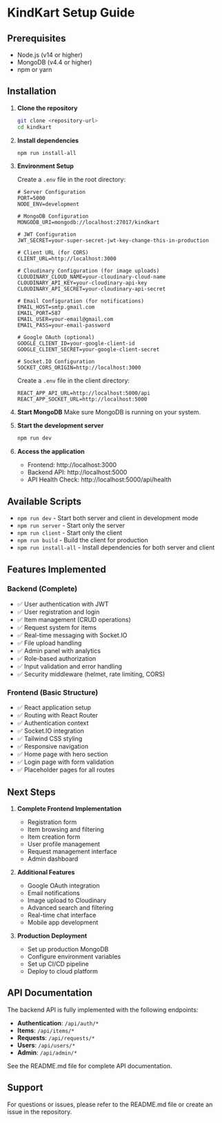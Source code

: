 # KindKart Setup Guide

## Prerequisites

- Node.js (v14 or higher)
- MongoDB (v4.4 or higher)
- npm or yarn

## Installation

1. **Clone the repository**
   ```bash
   git clone <repository-url>
   cd kindkart
   ```

2. **Install dependencies**
   ```bash
   npm run install-all
   ```

3. **Environment Setup**

   Create a `.env` file in the root directory:
   ```env
   # Server Configuration
   PORT=5000
   NODE_ENV=development
   
   # MongoDB Configuration
   MONGODB_URI=mongodb://localhost:27017/kindkart
   
   # JWT Configuration
   JWT_SECRET=your-super-secret-jwt-key-change-this-in-production
   
   # Client URL (for CORS)
   CLIENT_URL=http://localhost:3000
   
   # Cloudinary Configuration (for image uploads)
   CLOUDINARY_CLOUD_NAME=your-cloudinary-cloud-name
   CLOUDINARY_API_KEY=your-cloudinary-api-key
   CLOUDINARY_API_SECRET=your-cloudinary-api-secret
   
   # Email Configuration (for notifications)
   EMAIL_HOST=smtp.gmail.com
   EMAIL_PORT=587
   EMAIL_USER=your-email@gmail.com
   EMAIL_PASS=your-email-password
   
   # Google OAuth (optional)
   GOOGLE_CLIENT_ID=your-google-client-id
   GOOGLE_CLIENT_SECRET=your-google-client-secret
   
   # Socket.IO Configuration
   SOCKET_CORS_ORIGIN=http://localhost:3000
   ```

   Create a `.env` file in the client directory:
   ```env
   REACT_APP_API_URL=http://localhost:5000/api
   REACT_APP_SOCKET_URL=http://localhost:5000
   ```

4. **Start MongoDB**
   Make sure MongoDB is running on your system.

5. **Start the development server**
   ```bash
   npm run dev
   ```

6. **Access the application**
   - Frontend: http://localhost:3000
   - Backend API: http://localhost:5000
   - API Health Check: http://localhost:5000/api/health

## Available Scripts

- `npm run dev` - Start both server and client in development mode
- `npm run server` - Start only the server
- `npm run client` - Start only the client
- `npm run build` - Build the client for production
- `npm run install-all` - Install dependencies for both server and client

## Features Implemented

### Backend (Complete)
- ✅ User authentication with JWT
- ✅ User registration and login
- ✅ Item management (CRUD operations)
- ✅ Request system for items
- ✅ Real-time messaging with Socket.IO
- ✅ File upload handling
- ✅ Admin panel with analytics
- ✅ Role-based authorization
- ✅ Input validation and error handling
- ✅ Security middleware (helmet, rate limiting, CORS)

### Frontend (Basic Structure)
- ✅ React application setup
- ✅ Routing with React Router
- ✅ Authentication context
- ✅ Socket.IO integration
- ✅ Tailwind CSS styling
- ✅ Responsive navigation
- ✅ Home page with hero section
- ✅ Login page with form validation
- ✅ Placeholder pages for all routes

## Next Steps

1. **Complete Frontend Implementation**
   - Registration form
   - Item browsing and filtering
   - Item creation form
   - User profile management
   - Request management interface
   - Admin dashboard

2. **Additional Features**
   - Google OAuth integration
   - Email notifications
   - Image upload to Cloudinary
   - Advanced search and filtering
   - Real-time chat interface
   - Mobile app development

3. **Production Deployment**
   - Set up production MongoDB
   - Configure environment variables
   - Set up CI/CD pipeline
   - Deploy to cloud platform

## API Documentation

The backend API is fully implemented with the following endpoints:

- **Authentication**: `/api/auth/*`
- **Items**: `/api/items/*`
- **Requests**: `/api/requests/*`
- **Users**: `/api/users/*`
- **Admin**: `/api/admin/*`

See the README.md file for complete API documentation.

## Support

For questions or issues, please refer to the README.md file or create an issue in the repository. 